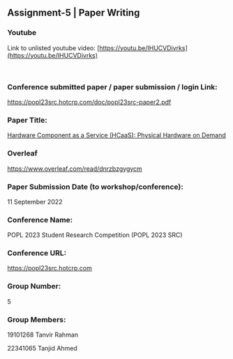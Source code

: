 ## Assignment-5 | Paper Writing

### Youtube

Link to unlisted youtube video: [https://youtu.be/IHUCVDivrks](https://youtu.be/IHUCVDivrks)

&nbsp;<br>

### Conference submitted paper / paper submission / login Link:

https://popl23src.hotcrp.com/doc/popl23src-paper2.pdf

### Paper Title:

[Hardware Component as a Service (HCaaS): Physical Hardware on Demand](<Hardware%20Component%20as%20a%20Service%20(HCaaS)%20-%20Physical%20Hardware%20on%20Demand.pdf>)

### Overleaf

https://www.overleaf.com/read/dnrzbzgygycm

### Paper Submission Date (to workshop/conference):

11 September 2022

### Conference Name:

POPL 2023 Student Research Competition (POPL 2023 SRC)

### Conference URL:

https://popl23src.hotcrp.com

### Group Number:

5

### Group Members:

19101268 Tanvir Rahman

22341065 Tanjid Ahmed
